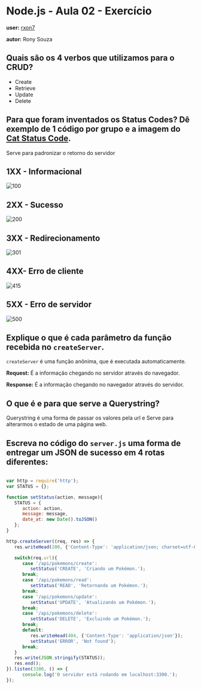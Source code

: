 # Node.js - Aula 02 - Exercício
**user:** [rxon7](https://github.com/rxon7)

**autor:** Rony Souza

## Quais são os 4 verbos que utilizamos para o CRUD?

- Create
- Retrieve
- Update
- Delete

## Para que foram inventados os Status Codes? Dê exemplo de 1 código por grupo e a imagem do [Cat Status Code](https://http.cat/).

Serve para padronizar o retorno do servidor

## 1XX - Informacional
![100](https://http.cat/100)

## 2XX - Sucesso
![200](https://http.cat/200)

## 3XX - Redirecionamento
![301](https://http.cat/301)

## 4XX- Erro de cliente
![415](https://http.cat/415)

## 5XX - Erro de servidor
![500](https://http.cat/500)


## Explique o que é cada parâmetro da função recebida no `createServer`.

`createServer` é uma função anônima, que é executada automaticamente.

**Request:** É a informação chegando no servidor através do navegador.

**Response:** É a informação chegando no navegador através do servidor.


## O que é e para que serve a Querystring?

Querystring é uma forma de passar os valores pela url e Serve para alterarmos o estado de uma página web.


## Escreva no código do `server.js` uma forma de entregar um JSON de sucesso em 4 rotas diferentes:

```js

var http = require('http');
var STATUS = {};

function setStatus(action, message){
   STATUS = {
      action: action,
      message: message,
      date_at: new Date().toJSON()
   };
}

http.createServer((req, res) => {
   res.writeHead(200, {'Content-Type': 'application/json; charset=utf-8'});

   switch(req.url){
      case '/api/pokemons/create':
         setStatus('CREATE', 'Criando um Pokémon.');
      break;
      case '/api/pokemons/read':
         setStatus('READ', 'Retornando um Pokémon.');
      break;
      case '/api/pokemons/update':
         setStatus('UPDATE', 'Atualizando um Pokémon.');
      break;
      case '/api/pokemons/delete':
         setStatus('DELETE', 'Excluindo um Pokémon.');
      break;
      default:
         res.writeHead(404, {'Content-Type': 'application/json'});
         setStatus('ERROR', 'Not found');
      break;
   }
   res.write(JSON.stringify(STATUS));
   res.end();
}).listen(3300, () => {
      console.log('O servidor está rodando em localhost:3300.');
});


```